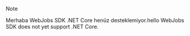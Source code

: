 >[!NOTE]
><span data-ttu-id="e8379-101">Merhaba WebJobs SDK .NET Core henüz desteklemiyor.</span><span class="sxs-lookup"><span data-stu-id="e8379-101">hello WebJobs SDK does not yet support .NET Core.</span></span>

